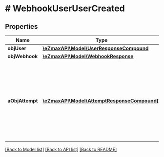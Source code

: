 # # WebhookUserUserCreated

## Properties

Name | Type | Description | Notes
------------ | ------------- | ------------- | -------------
**objUser** | [**\eZmaxAPI\Model\UserResponseCompound**](UserResponseCompound.md) |  |
**objWebhook** | [**\eZmaxAPI\Model\WebhookResponse**](WebhookResponse.md) |  |
**aObjAttempt** | [**\eZmaxAPI\Model\AttemptResponseCompound[]**](AttemptResponseCompound.md) | An array containing details of previous attempts that were made to deliver the message. The array is empty if it&#39;s the first attempt. |

[[Back to Model list]](../../README.md#models) [[Back to API list]](../../README.md#endpoints) [[Back to README]](../../README.md)
